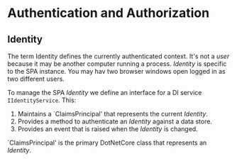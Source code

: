 # Authentication and Authorization


## Identity

The term Identity defines the currently authenticated context.  It's not a *user* because it may be another computer running a process.  *Identity* is specific to the SPA instance.  You may hav two browser windows open logged in as two different users.

To manage the SPA *Identity* we define an interface for a DI service `IIdentityService`.  This:

1. Maintains a `ClaimsPrincipal' that represents the current *Identity*.
2. Provides a method to authenticate an *Identity* against a data store.
3. Provides an event that is raised when the *Identity* is changed.

`ClaimsPrincipal' is the primary DotNetCore class that represents an *Identity*.



  